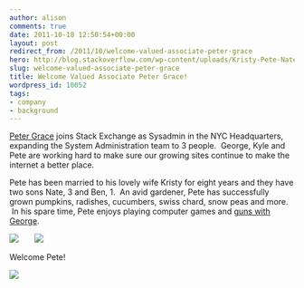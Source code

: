 ```yaml
---
author: alison
comments: true
date: 2011-10-18 12:50:54+00:00
layout: post
redirect_from: /2011/10/welcome-valued-associate-peter-grace
hero: http://blog.stackoverflow.com/wp-content/uploads/Kristy-Pete-Nate.jpg
slug: welcome-valued-associate-peter-grace
title: Welcome Valued Associate Peter Grace!
wordpress_id: 10052
tags:
- company
- background
---
```


[Peter Grace](http://serverfault.com/users/62258/peter-grace) joins Stack Exchange as Sysadmin in the NYC Headquarters, expanding the System Administration team to 3 people.  George, Kyle and Pete are working hard to make sure our growing sites continue to make the internet a better place.

Pete has been married to his lovely wife Kristy for eight years and they have two sons Nate, 3 and Ben, 1.  An avid gardener, Pete has successfully grown pumpkins, radishes, cucumbers, swiss chard, snow peas and more.  In his spare time, Pete enjoys playing computer games and [guns with George](http://blog.serverfault.com/post/welcome-server-fault-valued-associate-000003/).

[![](http://blog.stackoverflow.com/wp-content/uploads/Kristy-Pete-Nate.jpg)](http://blog.stackoverflow.com/2011/10/welcome-valued-associate-peter-grace/kristy-pete-nate/)       [![](http://blog.stackoverflow.com/wp-content/uploads/Pete-Ben-Nate.jpg)](http://blog.stackoverflow.com/2011/10/welcome-valued-associate-peter-grace/pete-ben-nate/)

Welcome Pete!

[![](http://blog.stackoverflow.com/wp-content/uploads/Pete-Nate.jpg)](http://blog.stackoverflow.com/2011/10/welcome-valued-associate-peter-grace/pete-nate/)
